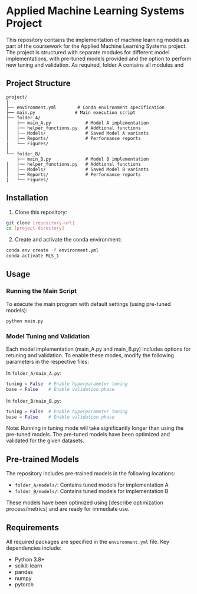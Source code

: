 # Applied Machine Learning Systems Project

This repository contains the implementation of machine learning models as part of the coursework for the Applied Machine Learning Systems project. The project is structured with separate modules for different model implementations, with pre-tuned models provided and the option to perform new tuning and validation. As required, folder A contains all modules and 

## Project Structure

```
project/
│
├── environment.yml        # Conda environment specification
├── main.py               # Main execution script
├── folder_A/            
│   ├── main_A.py             # Model A implementation
│   |── helper_functions.py   # Addtional functions
│   |── Models/               # Saved Model A variants
│   |── Reports/              # Performance reports
|   └── Figures/              
│
└── folder_B/
    ├── main_B.py             # Model B implementation
│   |── helper_functions.py   # Addtional functions
│   |── Models/               # Saved Model B variants
│   |── Reports/              # Performance reports
|   └── Figures/              
```

## Installation

1. Clone this repository:
```bash
git clone [repository-url]
cd [project-directory]
```

2. Create and activate the conda environment:
```bash
conda env create -f environment.yml
conda activate MLS_1
```

## Usage

### Running the Main Script

To execute the main program with default settings (using pre-tuned models):

```bash
python main.py
```


### Model Tuning and Validation

Each model implementation (main_A.py and main_B.py) includes options for retuning and validation. To enable these modes, modify the following parameters in the respective files:

In `folder_A/main_A.py`:
```python
tuning = False  # Enable hyperparameter tuning
base = False    # Enable validation phase
```

In `folder_B/main_B.py`:
```python
tuning = False  # Enable hyperparameter tuning
base = False    # Enable validation phase
```

Note: Running in tuning mode will take significantly longer than using the pre-tuned models. The pre-tuned models have been optimized and validated for the given datasets.

## Pre-trained Models

The repository includes pre-trained models in the following locations:
- `folder_A/models/`: Contains tuned models for implementation A
- `folder_B/models/`: Contains tuned models for implementation B

These models have been optimized using [describe optimization process/metrics] and are ready for immediate use.


## Requirements

All required packages are specified in the `environment.yml` file. Key dependencies include:
- Python 3.8+
- scikit-learn
- pandas
- numpy
- pytorch




